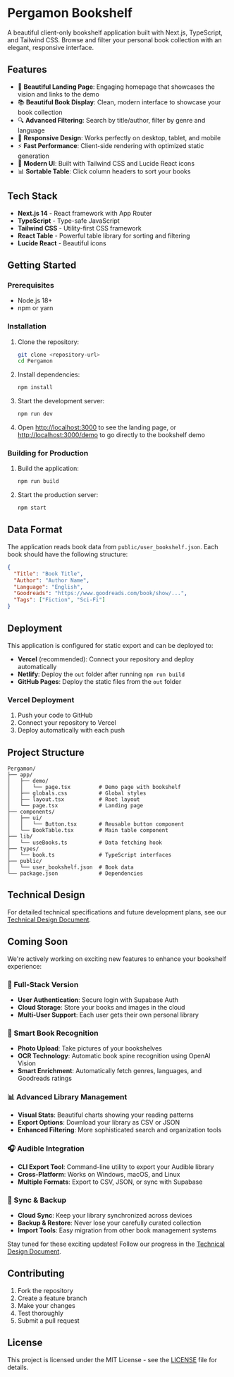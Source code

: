 # Pergamon Bookshelf

A beautiful client-only bookshelf application built with Next.js, TypeScript, and Tailwind CSS. Browse and filter your personal book collection with an elegant, responsive interface.

## Features

- 🌟 **Beautiful Landing Page**: Engaging homepage that showcases the vision and links to the demo
- 📚 **Beautiful Book Display**: Clean, modern interface to showcase your book collection
- 🔍 **Advanced Filtering**: Search by title/author, filter by genre and language
- 📱 **Responsive Design**: Works perfectly on desktop, tablet, and mobile
- ⚡ **Fast Performance**: Client-side rendering with optimized static generation
- 🎨 **Modern UI**: Built with Tailwind CSS and Lucide React icons
- 📊 **Sortable Table**: Click column headers to sort your books

## Tech Stack

- **Next.js 14** - React framework with App Router
- **TypeScript** - Type-safe JavaScript
- **Tailwind CSS** - Utility-first CSS framework
- **React Table** - Powerful table library for sorting and filtering
- **Lucide React** - Beautiful icons

## Getting Started

### Prerequisites

- Node.js 18+
- npm or yarn

### Installation

1. Clone the repository:

   ```bash
   git clone <repository-url>
   cd Pergamon
   ```

2. Install dependencies:

   ```bash
   npm install
   ```

3. Start the development server:

   ```bash
   npm run dev
   ```

4. Open [http://localhost:3000](http://localhost:3000) to see the landing page, or [http://localhost:3000/demo](http://localhost:3000/demo) to go directly to the bookshelf demo

### Building for Production

1. Build the application:

   ```bash
   npm run build
   ```

2. Start the production server:
   ```bash
   npm start
   ```

## Data Format

The application reads book data from `public/user_bookshelf.json`. Each book should have the following structure:

```json
{
  "Title": "Book Title",
  "Author": "Author Name",
  "Language": "English",
  "Goodreads": "https://www.goodreads.com/book/show/...",
  "Tags": ["Fiction", "Sci-Fi"]
}
```

## Deployment

This application is configured for static export and can be deployed to:

- **Vercel** (recommended): Connect your repository and deploy automatically
- **Netlify**: Deploy the `out` folder after running `npm run build`
- **GitHub Pages**: Deploy the static files from the `out` folder

### Vercel Deployment

1. Push your code to GitHub
2. Connect your repository to Vercel
3. Deploy automatically with each push

## Project Structure

```
Pergamon/
├── app/
│   ├── demo/
│   │   └── page.tsx         # Demo page with bookshelf
│   ├── globals.css          # Global styles
│   ├── layout.tsx           # Root layout
│   └── page.tsx             # Landing page
├── components/
│   ├── ui/
│   │   └── Button.tsx       # Reusable button component
│   └── BookTable.tsx        # Main table component
├── lib/
│   └── useBooks.ts          # Data fetching hook
├── types/
│   └── book.ts              # TypeScript interfaces
├── public/
│   └── user_bookshelf.json  # Book data
└── package.json             # Dependencies
```

## Technical Design

For detailed technical specifications and future development plans, see our [Technical Design Document](docs/Technical%20Design.md).

## Coming Soon

We're actively working on exciting new features to enhance your bookshelf experience:

### 🚀 Full-Stack Version

- **User Authentication**: Secure login with Supabase Auth
- **Cloud Storage**: Store your books and images in the cloud
- **Multi-User Support**: Each user gets their own personal library

### 📸 Smart Book Recognition

- **Photo Upload**: Take pictures of your bookshelves
- **OCR Technology**: Automatic book spine recognition using OpenAI Vision
- **Smart Enrichment**: Automatically fetch genres, languages, and Goodreads ratings

### 📊 Advanced Library Management

- **Visual Stats**: Beautiful charts showing your reading patterns
- **Export Options**: Download your library as CSV or JSON
- **Enhanced Filtering**: More sophisticated search and organization tools

### 🎧 Audible Integration

- **CLI Export Tool**: Command-line utility to export your Audible library
- **Cross-Platform**: Works on Windows, macOS, and Linux
- **Multiple Formats**: Export to CSV, JSON, or sync with Supabase

### 🔄 Sync & Backup

- **Cloud Sync**: Keep your library synchronized across devices
- **Backup & Restore**: Never lose your carefully curated collection
- **Import Tools**: Easy migration from other book management systems

Stay tuned for these exciting updates! Follow our progress in the [Technical Design Document](docs/Technical%20Design.md).

## Contributing

1. Fork the repository
2. Create a feature branch
3. Make your changes
4. Test thoroughly
5. Submit a pull request

## License

This project is licensed under the MIT License - see the [LICENSE](LICENSE) file for details.
